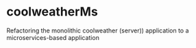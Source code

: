 # coolweatherMs
Refactoring the monolithic coolweather (server)) application to a microservices-based application
